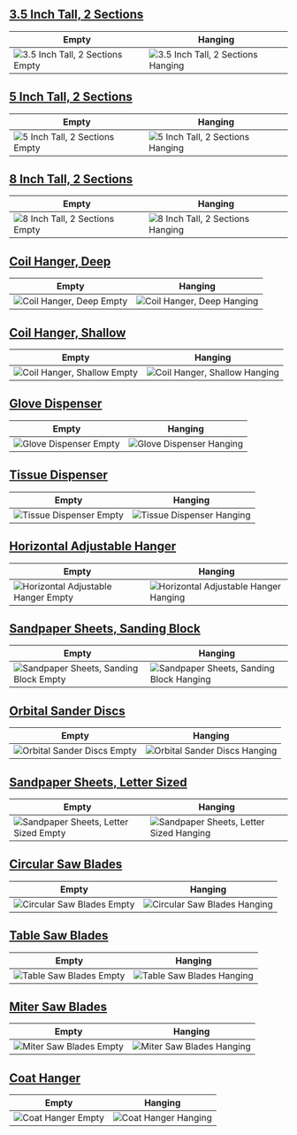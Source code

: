 ## [3.5 Inch Tall, 2 Sections](./2s_3.5in_Tall.svg)
Empty | Hanging
--- | ---
![3.5 Inch Tall, 2 Sections Empty](../../img/Empty/Supplies/2s_3.5in_Tall_E.jpg)|![3.5 Inch Tall, 2 Sections Hanging](../../img/Hung/Supplies/2s_3.5in_Tall_H.jpg)

## [5 Inch Tall, 2 Sections](./2s_5in_Tall.svg)
Empty | Hanging
--- | ---
![5 Inch Tall, 2 Sections Empty](../../img/Empty/Supplies/2s_5in_Tall_E.jpg)|![5 Inch Tall, 2 Sections Hanging](../../img/Hung/Supplies/2s_5in_Tall_H.jpg)

## [8 Inch Tall, 2 Sections](./2s_8in_Tall.svg)
Empty | Hanging
--- | ---
![8 Inch Tall, 2 Sections Empty](../../img/Empty/Supplies/2s_8in_Tall_E.jpg)|![8 Inch Tall, 2 Sections Hanging](../../img/Hung/Supplies/2s_8in_Tall_H.jpg)

## [Coil Hanger, Deep](./Coil_Hanger_Flanged_Conduit_Deep.svg)
Empty | Hanging
--- | ---
![Coil Hanger, Deep Empty](../../img/Empty/Supplies/Coil_Hanger_Flanged_Conduit_Deep_E.jpg)|![Coil Hanger, Deep Hanging](../../img/Hung/Supplies/Coil_Hanger_Flanged_Conduit_Deep_H.jpg)

## [Coil Hanger, Shallow](./Coil_Hanger_Flanged_Conduit_Shallow.svg)
Empty | Hanging
--- | ---
![Coil Hanger, Shallow Empty](../../img/Empty/Supplies/Coil_Hanger_Flanged_Conduit_Shallow_E.jpg)|![Coil Hanger, Shallow Hanging](../../img/Hung/Supplies/Coil_Hanger_Flanged_Conduit_Shallow_H.jpg)

## [Glove Dispenser](./Dispenser_Gloves.svg)
Empty | Hanging
--- | ---
![Glove Dispenser Empty](../../img/Empty/Supplies/Dispenser_Gloves_E.jpg)|![Glove Dispenser Hanging](../../img/Hung/Supplies/Dispenser_Gloves_H.jpg)

## [Tissue Dispenser](./Dispenser_Tissues.svg)
Empty | Hanging
--- | ---
![Tissue Dispenser Empty](../../img/Empty/Supplies/Dispenser_Tissues_E.jpg)|![Tissue Dispenser Hanging](../../img/Hung/Supplies/Dispenser_Tissues_H.jpg)

## [Horizontal Adjustable Hanger](./Horizontal_Sliding_Conduit_Posts.svg)
Empty | Hanging
--- | ---
![Horizontal Adjustable Hanger Empty](../../img/Empty/Supplies/Horizontal_Sliding_Conduit_Posts_E.jpg)|![Horizontal Adjustable Hanger Hanging](../../img/Hung/Supplies/Horizontal_Sliding_Conduit_Posts_H.jpg)

## [Sandpaper Sheets, Sanding Block](./Sandpaper_Block_Sheet.svg)
Empty | Hanging
--- | ---
![Sandpaper Sheets, Sanding Block Empty](../../img/Empty/Supplies/Sandpaper_Block_Sheet_E.jpg)|![Sandpaper Sheets, Sanding Block Hanging](../../img/Hung/Supplies/Sandpaper_Block_Sheet_H.jpg)

## [Orbital Sander Discs](./Sandpaper_Discs.svg)
Empty | Hanging
--- | ---
![Orbital Sander Discs Empty](../../img/Empty/Supplies/Sandpaper_Discs_E.jpg)|![Orbital Sander Discs Hanging](../../img/Hung/Supplies/Sandpaper_Discs_H.jpg)

## [Sandpaper Sheets, Letter Sized](./Sandpaper_Letter_Sheet.svg)
Empty | Hanging
--- | ---
![Sandpaper Sheets, Letter Sized Empty](../../img/Empty/Supplies/Sandpaper_Letter_Sheet_E.jpg)|![Sandpaper Sheets, Letter Sized Hanging](../../img/Hung/Supplies/Sandpaper_Letter_Sheet_H.jpg)

## [Circular Saw Blades](./Saw_Blades_7.25in.svg)
Empty | Hanging
--- | ---
![Circular Saw Blades Empty](../../img/Empty/Supplies/Saw_Blades_7.25in_E.jpg)|![Circular Saw Blades Hanging](../../img/Hung/Supplies/Saw_Blades_7.25in_H.jpg)

## [Table Saw Blades](./Saw_Blades_10in.svg)
Empty | Hanging
--- | ---
![Table Saw Blades Empty](../../img/Empty/Supplies/Saw_Blades_10in_E.jpg)|![Table Saw Blades Hanging](../../img/Hung/Supplies/Saw_Blades_10in_H.jpg)

## [Miter Saw Blades](./Saw_Blades_12in.svg)
Empty | Hanging
--- | ---
![Miter Saw Blades Empty](../../img/Empty/Supplies/Saw_Blades_12in_E.jpg)|![Miter Saw Blades Hanging](../../img/Hung/Supplies/Saw_Blades_12in_H.jpg)

## [Coat Hanger](./Strap_Hanger_Generic.svg)
Empty | Hanging
--- | ---
![Coat Hanger Empty](../../img/Empty/Supplies/Strap_Hanger_Generic_E.jpg)|![Coat Hanger Hanging](../../img/Hung/Supplies/Strap_Hanger_Generic_H.jpg)


